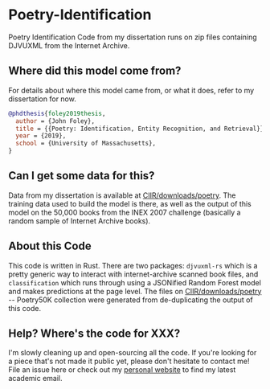 # Poetry-Identification
Poetry Identification Code from my dissertation runs on zip files containing DJVUXML from the Internet Archive.

## Where did this model come from?

For details about where this model came from, or what it does, refer to my dissertation for now.

```bibtex
@phdthesis{foley2019thesis,
  author = {John Foley},
  title = {{Poetry: Identification, Entity Recognition, and Retrieval}},
  year = {2019},
  school = {University of Massachusetts},
}
```

## Can I get some data for this?

Data from my dissertation is available at [CIIR/downloads/poetry](http://ciir.cs.umass.edu/downloads/poetry). The training data used to build the model is there, as well as the output of this model on the 50,000 books from the INEX 2007 challenge (basically a random sample of Internet Archive books).

## About this Code

This code is written in Rust. There are two packages: ``djvuxml-rs`` which is a pretty generic way to interact with internet-archive scanned book files, and ``classification`` which runs through using a JSONified Random Forest model and makes predictions at the page level. The files on [CIIR/downloads/poetry](http://ciir.cs.umass.edu/downloads/poetry) -- Poetry50K collection were generated from de-duplicating the output of this code.

## Help? Where's the code for XXX?

I'm slowly cleaning up and open-sourcing all the code. If you're looking for a piece that's not made it public yet, please don't hesitate to contact me! File an issue here or check out my [personal website](https://jjfoley.me) to find my latest academic email.
